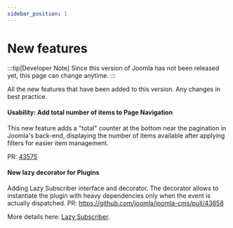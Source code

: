 ```yaml
---
sidebar_position: 1
---
```


# New features

:::tip[Developer Note]
  Since this version of Joomla has not been released yet, this page can change anytime.
:::

All the new features that have been added to this version.
Any changes in best practice.

#### Usability: Add total number of items to Page Navigation
This new feature adds a "total" counter at the bottom near the pagination in Joomla's back-end, 
displaying the number of items available after applying filters for easier item management.

PR: [43575](https://github.com/joomla/joomla-cms/pull/43575)


#### New lazy decorator for Plugins

Adding Lazy Subscriber interface and decorator. 
The decorator allows to instantiate the plugin with heavy dependencies only when the event is actually dispatched.
PR: https://github.com/joomla/joomla-cms/pull/43658

More details here: [Lazy Subscriber](https://manual.joomla.org/docs/building-extensions/plugins/advanced-plugin-features#lazy-subscriber).
